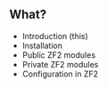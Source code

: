## What?

- Introduction (this) <!-- .element: class="fragment" -->
- Installation <!-- .element: class="fragment" -->
- Public ZF2 modules <!-- .element: class="fragment" -->
- Private ZF2 modules <!-- .element: class="fragment" -->
- Configuration in ZF2 <!-- .element: class="fragment" -->